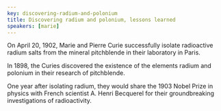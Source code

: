 ```yaml
---
key: discovering-radium-and-polonium
title: Discovering radium and polonium, lessons learned
speakers: [marie]
---
```

On April 20, 1902, Marie and Pierre Curie successfully isolate radioactive radium salts from the mineral pitchblende in their laboratory in Paris.  

In 1898, the Curies discovered the existence of the elements radium and polonium in their research of pitchblende.  

One year after isolating radium, they would share the 1903 Nobel Prize in physics with French scientist A. Henri Becquerel for their groundbreaking investigations of radioactivity.
